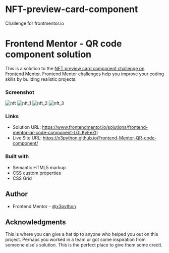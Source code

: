 # NFT-preview-card-component
Challenge for frontmentor.io
# Frontend Mentor - QR code component solution

This is a solution to the [NFT preview card component challenge on Frontend Mentor](https://www.frontendmentor.io/challenges/nft-preview-card-component-SbdUL_w0U). Frontend Mentor challenges help you improve your coding skills by building realistic projects. 


### Screenshot

![nft](https://user-images.githubusercontent.com/83002862/220580996-0478af14-8201-48a2-92e3-ab257e0a38d4.gif)
![nft_1](https://user-images.githubusercontent.com/83002862/220581022-f4e65b72-6348-4f91-b869-5f6bbb585095.gif)
![nft_2](https://user-images.githubusercontent.com/83002862/220581048-3cc08228-ad66-4160-a32f-ce6bf0cfa6b2.gif)
![nft_3](https://user-images.githubusercontent.com/83002862/220581143-2ce631bc-f5b4-448c-8d58-d875c2f6f83e.gif)



### Links

- Solution URL: https://www.frontendmentor.io/solutions/frontend-mentor-qr-code-component-LGLKyEeZtj
- Live Site URL: https://x3python.github.io/Frontend-Mentor-QR-code-component/

### Built with

- Semantic HTML5 markup
- CSS custom properties
- CSS Grid

## Author

- Frontend Mentor - [@x3python](https://www.frontendmentor.io/profile/x3python)


## Acknowledgments

This is where you can give a hat tip to anyone who helped you out on this project. Perhaps you worked in a team or got some inspiration from someone else's solution. This is the perfect place to give them some credit.
